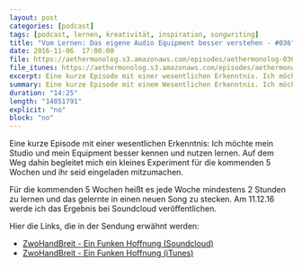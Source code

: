 ```yaml
---
layout: post
categories: [podcast]
tags: [podcast, lernen, kreativität, inspiration, songwriting]
title: "Vom Lernen: Das eigene Audio Equipment besser verstehen - #036"
date: 2016-11-06  17:00:00
file: https://aethermonolog.s3.amazonaws.com/episodes/aethermonolog-036.mp3
file_itunes: https://aethermonolog.s3.amazonaws.com/episodes/aethermonolog-036.m4a
excerpt: Eine kurze Episode mit einer wesentlichen Erkenntnis. Ich möchte mein Studio und mein Equipment besser kennen und nutzen lernen. Auf dem Weg dahin begleitet mich ein kleines Experiment für die kommenden 5 Wochen und ihr seid eingeladen mitzumachen.
summary: Eine kurze Episode mit einem Wesentlichen Erkenntnis. Ich möchte mein Studio und mein Equipment besser kennen und nutzen lernen. Auf dem Weg dahin begleitet mich ein kleines Experiment für die kommenden 5 Wochen und ihr seid eingeladen mitzumachen. Außerdem geht es um einen frisch veröffentlichten Song den ihr hier anhören könnt. <a href="https://soundcloud.com/zwohandbreit/ein-funken-hoffnung">Ein Funken Hoffnung (Soundcloud)</a>, <a href="https://itunes.apple.com/de/album/ein-funken-hoffnung-single/id1170007839">Ein Funken Hoffnung (iTunes)</a>. Mehr Details zur Sendung findest du auf <a href="http://aethermonolog.de">aethermonolog.de</a>.
duration: "14:25"
length: "14051791"
explicit: "no"
block: "no"
---
```


Eine kurze Episode mit einer wesentlichen Erkenntnis: Ich möchte mein Studio und mein Equipment besser kennen und nutzen lernen. Auf dem Weg dahin begleitet mich ein kleines Experiment für die kommenden 5 Wochen und ihr seid eingeladen mitzumachen.

Für die kommenden 5 Wochen heißt es jede Woche mindestens 2 Stunden zu lernen und das gelernte in einen neuen Song zu stecken. Am 11.12.16 werde ich das Ergebnis bei Soundcloud veröffentlichen.

Hier die Links, die in der Sendung erwähnt werden:

* [ZwoHandBreit - Ein Funken Hoffnung (Soundcloud)](https://soundcloud.com/zwohandbreit/ein-funken-hoffnung)
* [ZwoHandBreit - Ein Funken Hoffnung (iTunes)](https://itunes.apple.com/de/album/ein-funken-hoffnung-single/id1170007839)
